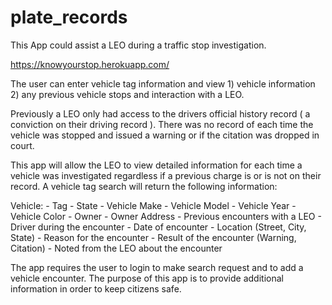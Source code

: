 # plate_records

This App could assist a LEO during a traffic stop investigation.

https://knowyourstop.herokuapp.com/

The user can enter vehicle tag information and view 1) vehicle information 2) any previous vehicle stops and interaction with a LEO.

Previously a LEO only had access to the drivers official history record ( a conviction on their driving record ). There was no record of each time the vehicle was stopped and issued a warning or if the citation was dropped in court. 

This app will allow the LEO to view detailed information for each time a vehicle was investigated regardless if a previous charge is or is not on their record. A vehicle tag search will return the following information:

Vehicle:
    - Tag
    - State
    - Vehicle Make
    - Vehicle Model
    - Vehicle Year
    - Vehicle Color
    - Owner
    - Owner Address
    - Previous encounters with a LEO
        - Driver during the encounter
        - Date of encounter
        - Location (Street, City, State)
        - Reason for the encounter
        - Result of the encounter (Warning, Citation)
        - Noted from the LEO about the encounter

The app requires the user to login to make search request and to add a vehicle encounter. The purpose of this app is to provide additional information in order to keep citizens safe.





    




















